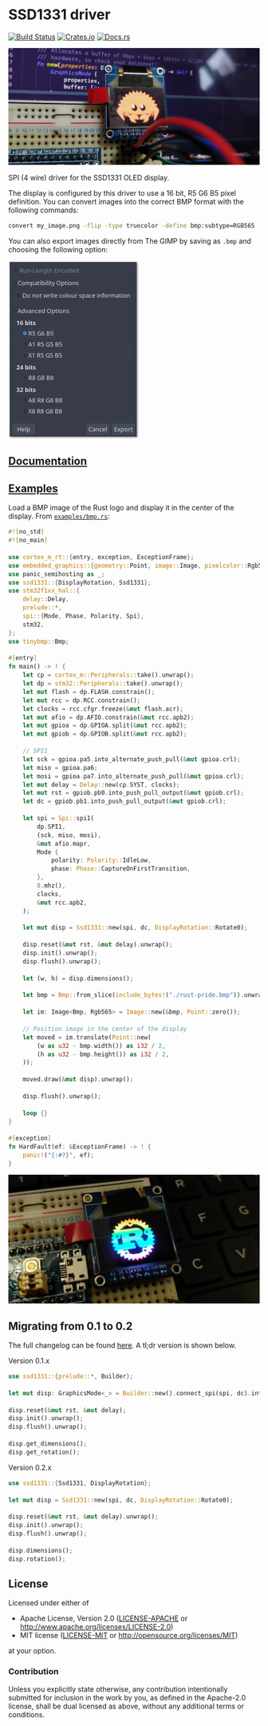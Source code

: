 # SSD1331 driver

[![Build Status](https://circleci.com/gh/jamwaffles/ssd1331/tree/master.svg?style=shield)](https://circleci.com/gh/jamwaffles/ssd1331/tree/master)
[![Crates.io](https://img.shields.io/crates/v/ssd1331.svg)](https://crates.io/crates/ssd1331)
[![Docs.rs](https://docs.rs/ssd1331/badge.svg)](https://docs.rs/ssd1331)

[![SSD1331 display showing Ferris](readme_banner.jpg?raw=true)](examples/image.rs)

SPI (4 wire) driver for the SSD1331 OLED display.

<!-- See the [announcement blog post](https://wapl.es/electronics/rust/2018/04/30/ssd1331-driver.html) for more information. -->

The display is configured by this driver to use a 16 bit, R5 G6 B5 pixel definition.
You can convert images into the correct BMP format with the following commands:

```bash
convert my_image.png -flip -type truecolor -define bmp:subtype=RGB565 -depth 16 -strip my_image.bmp
```

You can also export images directly from The GIMP by saving as `.bmp` and choosing the following option:

![The GIMP RGB565 export option.](readme_gimp_export.png?raw=true)

## [Documentation](https://docs.rs/ssd1331)

## [Examples](examples)

Load a BMP image of the Rust logo and display it in the center of the display. From
[`examples/bmp.rs`](examples/bmp.rs):

```rust
#![no_std]
#![no_main]

use cortex_m_rt::{entry, exception, ExceptionFrame};
use embedded_graphics::{geometry::Point, image::Image, pixelcolor::Rgb565, prelude::*};
use panic_semihosting as _;
use ssd1331::{DisplayRotation, Ssd1331};
use stm32f1xx_hal::{
    delay::Delay,
    prelude::*,
    spi::{Mode, Phase, Polarity, Spi},
    stm32,
};
use tinybmp::Bmp;

#[entry]
fn main() -> ! {
    let cp = cortex_m::Peripherals::take().unwrap();
    let dp = stm32::Peripherals::take().unwrap();
    let mut flash = dp.FLASH.constrain();
    let mut rcc = dp.RCC.constrain();
    let clocks = rcc.cfgr.freeze(&mut flash.acr);
    let mut afio = dp.AFIO.constrain(&mut rcc.apb2);
    let mut gpioa = dp.GPIOA.split(&mut rcc.apb2);
    let mut gpiob = dp.GPIOB.split(&mut rcc.apb2);

    // SPI1
    let sck = gpioa.pa5.into_alternate_push_pull(&mut gpioa.crl);
    let miso = gpioa.pa6;
    let mosi = gpioa.pa7.into_alternate_push_pull(&mut gpioa.crl);
    let mut delay = Delay::new(cp.SYST, clocks);
    let mut rst = gpiob.pb0.into_push_pull_output(&mut gpiob.crl);
    let dc = gpiob.pb1.into_push_pull_output(&mut gpiob.crl);

    let spi = Spi::spi1(
        dp.SPI1,
        (sck, miso, mosi),
        &mut afio.mapr,
        Mode {
            polarity: Polarity::IdleLow,
            phase: Phase::CaptureOnFirstTransition,
        },
        8.mhz(),
        clocks,
        &mut rcc.apb2,
    );

    let mut disp = Ssd1331::new(spi, dc, DisplayRotation::Rotate0);

    disp.reset(&mut rst, &mut delay).unwrap();
    disp.init().unwrap();
    disp.flush().unwrap();

    let (w, h) = disp.dimensions();

    let bmp = Bmp::from_slice(include_bytes!("./rust-pride.bmp")).unwrap();

    let im: Image<Bmp, Rgb565> = Image::new(&bmp, Point::zero());

    // Position image in the center of the display
    let moved = im.translate(Point::new(
        (w as u32 - bmp.width()) as i32 / 2,
        (h as u32 - bmp.height()) as i32 / 2,
    ));

    moved.draw(&mut disp).unwrap();

    disp.flush().unwrap();

    loop {}
}

#[exception]
fn HardFault(ef: &ExceptionFrame) -> ! {
    panic!("{:#?}", ef);
}
```

![Rust rainbow demo image.](readme_pride.jpg?raw=true)

## Migrating from 0.1 to 0.2

The full changelog can be found [here](CHANGELOG.md). A tl;dr version is shown below.

Version 0.1.x

```rust
use ssd1331::{prelude::*, Builder};

let mut disp: GraphicsMode<_> = Builder::new().connect_spi(spi, dc).into();

disp.reset(&mut rst, &mut delay);
disp.init().unwrap();
disp.flush().unwrap();

disp.get_dimensions();
disp.get_rotation();
```

Version 0.2.x

```rust
use ssd1331::{Ssd1331, DisplayRotation};

let mut disp = Ssd1331::new(spi, dc, DisplayRotation::Rotate0);

disp.reset(&mut rst, &mut delay).unwrap();
disp.init().unwrap();
disp.flush().unwrap();

disp.dimensions();
disp.rotation();
```

## License

Licensed under either of

- Apache License, Version 2.0 ([LICENSE-APACHE](LICENSE-APACHE) or
  http://www.apache.org/licenses/LICENSE-2.0)
- MIT license ([LICENSE-MIT](LICENSE-MIT) or http://opensource.org/licenses/MIT)

at your option.

### Contribution

Unless you explicitly state otherwise, any contribution intentionally submitted for inclusion in the
work by you, as defined in the Apache-2.0 license, shall be dual licensed as above, without any
additional terms or conditions.
